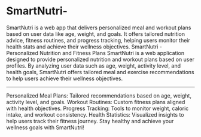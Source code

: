 # SmartNutri-
SmartNutri is a web app that delivers personalized meal and workout plans based on user data like age, weight, and goals. It offers tailored nutrition advice, fitness routines, and progress tracking, helping users monitor their health stats and achieve their wellness objectives.
SmartNutri - Personalized Nutrition and Fitness Plans
SmartNutri is a web application designed to provide personalized nutrition and workout plans based on user profiles. By analyzing user data such as age, weight, activity level, and health goals, SmartNutri offers tailored meal and exercise recommendations to help users achieve their wellness objectives.

---------------------------------------------------------------------------------------------

Personalized Meal Plans: Tailored recommendations based on age, weight, activity level, and goals.
Workout Routines: Custom fitness plans aligned with health objectives.
Progress Tracking: Tools to monitor weight, caloric intake, and workout consistency.
Health Statistics: Visualized insights to help users track their fitness journey.
Stay healthy and achieve your wellness goals with SmartNutri!
